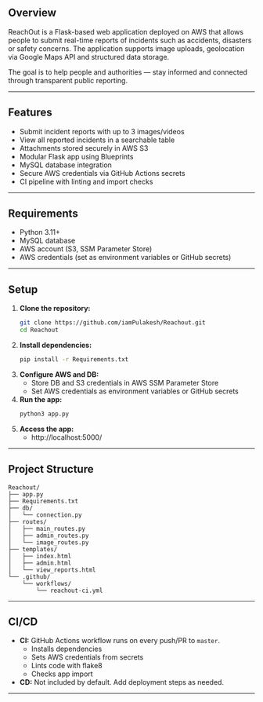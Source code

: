 ## Overview

ReachOut is a Flask-based web application deployed on AWS that allows people to submit real-time reports of incidents such as accidents, disasters or safety concerns. The application supports image uploads, geolocation via Google Maps API and structured data storage.

The goal is to help people and authorities — stay informed and connected through transparent public reporting.

---

## Features
- Submit incident reports with up to 3 images/videos
- View all reported incidents in a searchable table
- Attachments stored securely in AWS S3
- Modular Flask app using Blueprints
- MySQL database integration
- Secure AWS credentials via GitHub Actions secrets
- CI pipeline with linting and import checks

---

## Requirements
- Python 3.11+
- MySQL database
- AWS account (S3, SSM Parameter Store)
- AWS credentials (set as environment variables or GitHub secrets)

---

## Setup
1. **Clone the repository:**
   ```sh
   git clone https://github.com/iamPulakesh/Reachout.git
   cd Reachout
   ```
2. **Install dependencies:**
   ```sh
   pip install -r Requirements.txt
   ```
3. **Configure AWS and DB:**
   - Store DB and S3 credentials in AWS SSM Parameter Store
   - Set AWS credentials as environment variables or GitHub secrets
4. **Run the app:**
   ```sh
   python3 app.py
   ```
5. **Access the app:**
   - http://localhost:5000/

---

## Project Structure
```
Reachout/
├── app.py
├── Requirements.txt
├── db/
│   └── connection.py
├── routes/
│   ├── main_routes.py
│   ├── admin_routes.py
│   └── image_routes.py
├── templates/
│   ├── index.html
│   ├── admin.html
│   └── view_reports.html
└── .github/
    └── workflows/
        └── reachout-ci.yml
```

---

## CI/CD
- **CI:** GitHub Actions workflow runs on every push/PR to `master`.
  - Installs dependencies
  - Sets AWS credentials from secrets
  - Lints code with flake8
  - Checks app import
- **CD:** Not included by default. Add deployment steps as needed.

---






